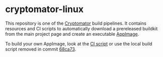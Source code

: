 cryptomator-linux
=================

This repository is one of the [Cryptomator](https://github.com/cryptomator/cryptomator) build pipelines.
It contains resources and CI scripts to automatically download a prereleased buildkit from the main project page and create an executable [AppImage](https://appimage.org/).

To build your own AppImage, look at the [CI script](https://github.com/cryptomator/cryptomator-linux/blob/master/.github/workflows/appimage.yml) or use the local build script removed in commit [68ca73](https://github.com/cryptomator/cryptomator-linux/commit/68ca7311acac1cf006e2c25b202e2def92ae8595).